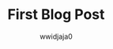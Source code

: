 ---
layout: ../../layouts/MarkdownPost.astro
title: 'First Blog Post'
pubDate: 2025-08-12
description: 'This is the first post of my blog.'
author: 'wwidjaja0'
tags: ['astro', 'setbacks', 'learning in public']
---